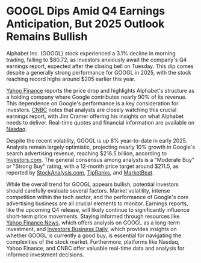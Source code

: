 # GOOGL Dips Amid Q4 Earnings Anticipation, But 2025 Outlook Remains Bullish

Alphabet Inc. (GOOGL) stock experienced a 3.1% decline in morning trading, falling to $80.72, as investors anxiously await the company's Q4 earnings report, expected after the closing bell on Tuesday.  This dip comes despite a generally strong performance for GOOGL in 2025, with the stock reaching record highs around $205 earlier this year.

[Yahoo Finance](https://finance.yahoo.com/quote/GOOG/) reports the price drop and highlights Alphabet's structure as a holding company where Google contributes nearly 90% of its revenue. This dependence on Google's performance is a key consideration for investors.  [CNBC](https://www.cnbc.com/quotes/GOOGL) notes that analysts are closely watching this crucial earnings report, with Jim Cramer offering his insights on what Alphabet needs to deliver.  Real-time quotes and financial information are available on [Nasdaq](https://www.nasdaq.com/market-activity/stocks/googl).

Despite the recent volatility, GOOGL is up 8% year-to-date in early 2025.  Analysts remain largely optimistic, projecting nearly 10% growth in Google's search advertising revenue, reaching $216.5 billion, according to [Investors.com](https://www.investors.com/news/technology/google-stock-buy-now-alphabet-stock-january-2025/).  The general consensus among analysts is a "Moderate Buy" or "Strong Buy" rating, with a 12-month price target around $211.5, as reported by [StockAnalysis.com](https://stockanalysis.com/stocks/googl/), [TipRanks](https://www.tipranks.com/stocks/googl), and [MarketBeat](https://www.marketbeat.com/stocks/NASDAQ/GOOGL/forecast/).

While the overall trend for GOOGL appears bullish, potential investors should carefully evaluate several factors. Market volatility, intense competition within the tech sector, and the performance of Google's core advertising business are all crucial elements to monitor.  Earnings reports, like the upcoming Q4 release, will likely continue to significantly influence short-term price movements.  Staying informed through resources like [Yahoo Finance News](https://finance.yahoo.com/news/alphabet-inc-googl-best-american-183720867.html), which offers analysis on GOOGL as a long-term investment, and [Investors Business Daily](https://www.investors.com/news/technology/google-stock-googl-buy-now-alphabet-stock-february-2025/), which provides insights on whether GOOGL is currently a good buy, is essential for navigating the complexities of the stock market.  Furthermore, platforms like Nasdaq, Yahoo Finance, and CNBC offer valuable real-time data and analysis for informed investment decisions.